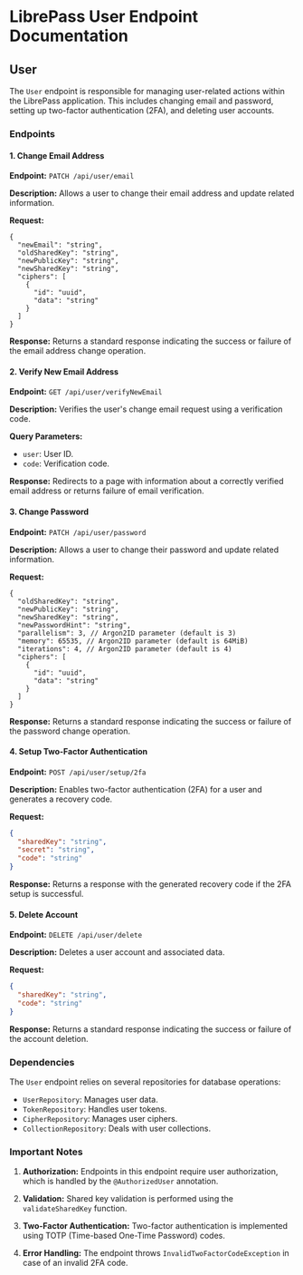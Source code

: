 # LibrePass User Endpoint Documentation

## User

The `User` endpoint is responsible for managing user-related actions within the LibrePass application. This includes changing email and password, setting up two-factor authentication (2FA), and deleting user accounts.

### Endpoints

#### 1. Change Email Address

**Endpoint:** `PATCH /api/user/email`

**Description:** Allows a user to change their email address and update related information.

**Request:**

```jsonc
{
  "newEmail": "string",
  "oldSharedKey": "string",
  "newPublicKey": "string",
  "newSharedKey": "string",
  "ciphers": [
    {
      "id": "uuid",
      "data": "string"
    }
  ]
}
```

**Response:** Returns a standard response indicating the success or failure of the email address change operation.

#### 2. Verify New Email Address

**Endpoint:** `GET /api/user/verifyNewEmail`

**Description:** Verifies the user's change email request using a verification code.

**Query Parameters:**

- `user`: User ID.
- `code`: Verification code.

**Response:** Redirects to a page with information about a correctly verified email address or returns failure of email verification.

#### 3. Change Password

**Endpoint:** `PATCH /api/user/password`

**Description:** Allows a user to change their password and update related information.

**Request:**

```jsonc
{
  "oldSharedKey": "string",
  "newPublicKey": "string",
  "newSharedKey": "string",
  "newPasswordHint": "string",
  "parallelism": 3, // Argon2ID parameter (default is 3)
  "memory": 65535, // Argon2ID parameter (default is 64MiB)
  "iterations": 4, // Argon2ID parameter (default is 4)
  "ciphers": [
    {
      "id": "uuid",
      "data": "string"
    }
  ]
}
```

**Response:** Returns a standard response indicating the success or failure of the password change operation.

#### 4. Setup Two-Factor Authentication

**Endpoint:** `POST /api/user/setup/2fa`

**Description:** Enables two-factor authentication (2FA) for a user and generates a recovery code.

**Request:**

```json
{
  "sharedKey": "string",
  "secret": "string",
  "code": "string"
}
```

**Response:** Returns a response with the generated recovery code if the 2FA setup is successful.

#### 5. Delete Account

**Endpoint:** `DELETE /api/user/delete`

**Description:** Deletes a user account and associated data.

**Request:**

```json
{
  "sharedKey": "string",
  "code": "string"
}
```

**Response:** Returns a standard response indicating the success or failure of the account deletion.

### Dependencies

The `User` endpoint relies on several repositories for database operations:

- `UserRepository`: Manages user data.
- `TokenRepository`: Handles user tokens.
- `CipherRepository`: Manages user ciphers.
- `CollectionRepository`: Deals with user collections.

### Important Notes

1. **Authorization:** Endpoints in this endpoint require user authorization, which is handled by the `@AuthorizedUser` annotation.

2. **Validation:** Shared key validation is performed using the `validateSharedKey` function.

3. **Two-Factor Authentication:** Two-factor authentication is implemented using TOTP (Time-based One-Time Password) codes.

4. **Error Handling:** The endpoint throws `InvalidTwoFactorCodeException` in case of an invalid 2FA code.
